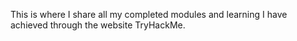 This is where I share all my completed modules and learning I have achieved through the website TryHackMe.
